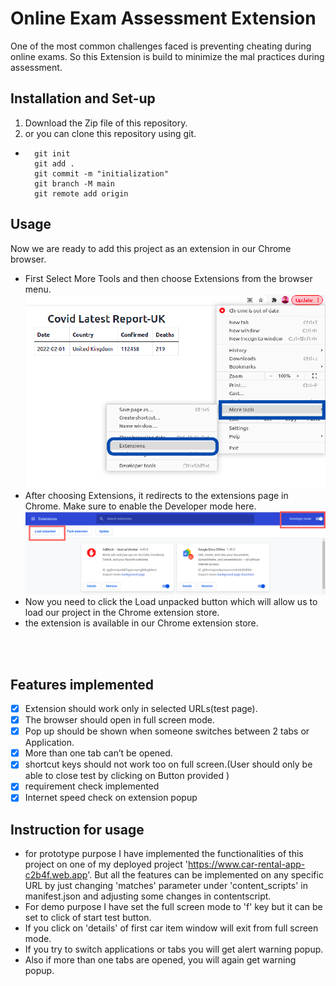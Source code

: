 # Online Exam Assessment Extension

One of the most common challenges faced is preventing cheating during online
exams. So this Extension is build to minimize the mal practices during assessment.

## Installation and Set-up

1. Download the Zip file of this repository.
2. or you can clone this repository using git.
- ```git
    git init 
    git add .
    git commit -m "initialization"
    git branch -M main
    git remote add origin 
    ```

## Usage

Now  we are ready to add this project as an extension in our Chrome browser.<br/> 
* First Select More Tools and then choose Extensions from the browser menu. ![](/images/1.png) <br/> 
* After choosing Extensions, it redirects to the extensions page in Chrome. Make sure to enable the Developer mode here. ![](/images/2.png)<br/> 
* Now you need to click the Load unpacked button which will allow us to load our project in the Chrome extension store. <br/> 
* the extension is available in our Chrome extension store. <br/> 
<br/> 
<br/> 

## Features implemented

- [x] 	Extension should work only in selected URLs(test page). 
- [X]  	The browser should open in full screen mode.
- [x]  Pop up should be shown when someone switches between 2 tabs or Application.
- [x]	More than one tab can’t be opened.
- [x] shortcut keys should not work too on full screen.(User should only be able to close test by clicking on Button provided )
- [x] requirement check implemented
- [x]  Internet speed check on extension popup

## Instruction for usage
- for prototype purpose I have implemented the functionalities of this project on one of my deployed project 'https://www.car-rental-app-c2b4f.web.app'. But all the features can be implemented on any specific URL by just changing 'matches' parameter under 'content_scripts' in manifest.json and adjusting some changes in contentscript.  
- For demo purpose I have set the full screen mode to 'f' key but it can be set to click of start test button. 
- If you click on 'details' of first car item window will exit from full screen mode.
- If you try to switch applications or tabs you will get alert warning popup.
- Also if more than one tabs are opened, you will again get warning popup.  
